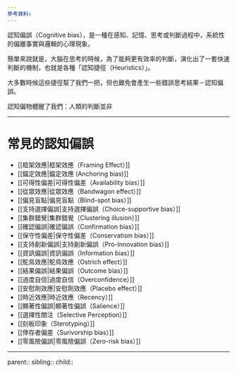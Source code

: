 ```yaml
---
參考資料:
---
```

認知偏誤（Cognitive bias），是一種在感知、記憶、思考或判斷過程中，系統性的偏離事實與邏輯的心理現象。

簡單來說就是，大腦在思考的時候，為了能夠更有效率的判斷，演化出了一套快速判斷的機制，也就是各種「認知捷徑（Heuristics）」。

大多數時候這些捷徑幫了我們一把，但也難免會產生一些錯誤思考結果－認知偏誤。

認知偏物體醒了我們：人類的判斷並非
- - -
# 常見的認知偏誤
- [[框架效應|框架效應（Framing Effect）]]
- [[錨定效應|錨定效應 (Anchoring bias)]]
- [[可得性偏差|可得性偏差（Availability bias）]]
- [[從眾效應|從眾效應（Bandwagon effect）]]
- [[偏見盲點|偏見盲點（Blind-spot bias）]]
- [[支持選擇偏誤|支持選擇偏誤（Choice-supportive bias）]]
- [[集群錯覺|集群錯覺（Clustering illusion）]]
- [[確認偏誤|確認偏誤（Confirmation bias）]]
- [[保守性偏差|保守性偏差（Conservatism bias）]]
- [[支持創新偏誤|支持創新偏誤（Pro-Innovation bias）]]
- [[資訊偏誤|資訊偏誤（Information bias）]]
- [[鴕鳥效應|鴕鳥效應（Ostrich effect）]]
- [[結果偏誤|結果偏誤（Outcome bias）]]
- [[過度自信|過度自信（Overconfidence）]]
- [[安慰劑效應|安慰劑效應（Placebo effect）]]
- [[時近效應|時近效應（Recency）]]
- [[顯著性偏誤|顯著性偏誤（Salience）]]
- [[選擇性關注（Selective Perception）]]
- [[刻板印象（Sterotyping）]]
- [[倖存者偏差（Surivorship bias）]]
- [[零風險偏誤|零風險偏誤（Zero-risk bias）]]
- - -
parent::
sibling::
child::
